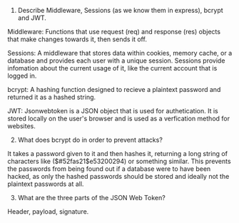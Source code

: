 <!-- Answers to the Short Answer Essay Questions go here -->

1.  Describe Middleware, Sessions (as we know them in express), bcrypt and JWT.

Middleware: Functions that use request (req) and response (res) objects that make changes towards it, then sends it off.

Sessions: A middleware that stores data within cookies, memory cache, or a database and provides each user with a unique session. Sessions provide infomation about the 
current usage of it, like the current account that is logged in. 

bcrypt: A hashing function designed to recieve a plaintext password and returned it as a hashed string. 

JWT: Jsonwebtoken is a JSON object that is used for authetication.  It is stored locally on the user's browser and is used as a verfication method for websites. 

2.  What does bcrypt do in order to prevent attacks?

It takes a password given to it and then hashes it, returning a long string of characters like ($#52fas21$e53200294) or something similar. 
This prevents the passwords from being found out if a database were to have been hacked, as only the hashed passwords should be stored and ideally not the plaintext passwords at all. 


3.  What are the three parts of the JSON Web Token?

Header, payload, signature. 
